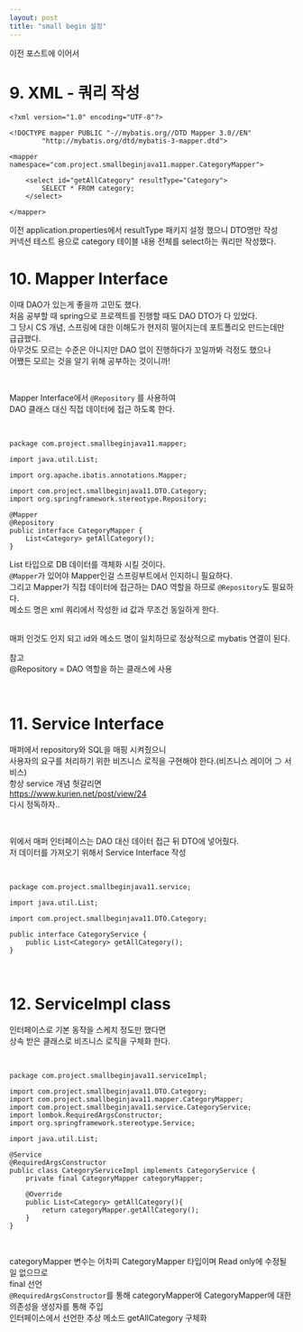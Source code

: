 ```yaml
---
layout: post
title: "small begin 설정"
---
```


이전 포스트에 이어서  

# 9. XML - 쿼리 작성  
```
<?xml version="1.0" encoding="UTF-8"?>

<!DOCTYPE mapper PUBLIC "-//mybatis.org//DTD Mapper 3.0//EN"
        "http://mybatis.org/dtd/mybatis-3-mapper.dtd">

<mapper namespace="com.project.smallbeginjava11.mapper.CategoryMapper">

    <select id="getAllCategory" resultType="Category">
        SELECT * FROM category;
    </select>

</mapper>
```
이전 application.properties에서 resultType 패키지 설정 했으니 DTO명만 작성  
커넥션 테스트 용으로 category 테이블 내용 전체를 select하는 쿼리만 작성했다.  

# 10. Mapper Interface
이때 DAO가 있는게 좋을까 고민도 했다.  
처음 공부할 때 spring으로 프로젝트를 진행할 때도 DAO DTO가 다 있었다.  
그 당시 CS 개념, 스프링에 대한 이해도가 현저히 떨어지는데 포트폴리오 만드는데만 급급했다.  
아무것도 모르는 수준은 아니지만 DAO 없이 진행하다가 꼬일까봐 걱정도 했으나  
어쨌든 모르는 것을 알기 위해 공부하는 것이니까!  

<br>

Mapper Interface에서 `@Repository` 를 사용하여  
DAO 클래스 대신 직접 데이터에 접근 하도록 한다.  

<br>

```
package com.project.smallbeginjava11.mapper;

import java.util.List;

import org.apache.ibatis.annotations.Mapper;

import com.project.smallbeginjava11.DTO.Category;
import org.springframework.stereotype.Repository;

@Mapper
@Repository
public interface CategoryMapper {
    List<Category> getAllCategory();
}
```
List 타입으로 DB 데이터를 객체화 시킬 것이다.  
`@Mapper`가 있어야 Mapper인걸 스프링부트에서 인지하니 필요하다.  
그리고 Mapper가 직접 데이터에 접근하는 DAO 역할을 하므로 `@Repository`도 필요하다.  
메소드 명은 xml 쿼리에서 작성한 id 값과 무조건 동일하게 한다.  

<br>
매퍼 인것도 인지 되고 id와 메소드 명이 일치하므로  
정상적으로 mybatis 연결이 된다.  

<br>

참고  
@Repository = DAO 역할을 하는 클래스에 사용  

<br>

# 11. Service Interface  
매퍼에서 repository와 SQL을 매핑 시켜줬으니  
사용자의 요구를 처리하기 위한 비즈니스 로직을 구현해야 한다.(비즈니스 레이어 ⊃ 서비스)  
항상 service 개념 헛갈리면  
https://www.kurien.net/post/view/24  
다시 정독하자..  

<br>

위에서 매퍼 인터페이스는 DAO 대신 데이터 접근 뒤 DTO에 넣어줬다.  
저 데이터를 가져오기 위해서 Service Interface 작성  

<br>

```
package com.project.smallbeginjava11.service;

import java.util.List;

import com.project.smallbeginjava11.DTO.Category;

public interface CategoryService {
    public List<Category> getAllCategory();
}
```

<br>

# 12. ServiceImpl class
인터페이스로 기본 동작을 스케치 정도만 했다면  
상속 받은 클래스로 비즈니스 로직을 구체화 한다.  

<br>

```
package com.project.smallbeginjava11.serviceImpl;

import com.project.smallbeginjava11.DTO.Category;
import com.project.smallbeginjava11.mapper.CategoryMapper;
import com.project.smallbeginjava11.service.CategoryService;
import lombok.RequiredArgsConstructor;
import org.springframework.stereotype.Service;

import java.util.List;

@Service
@RequiredArgsConstructor
public class CategoryServiceImpl implements CategoryService {
    private final CategoryMapper categoryMapper;

    @Override
    public List<Category> getAllCategory(){
        return categoryMapper.getAllCategory();
    }
}
```

<br>

categoryMapper 변수는 어차피 CategoryMapper 타입이며 Read only에 수정될 일 없으므로  
final 선언  
`@RequiredArgsConstructor`를 통해 categoryMapper에 CategoryMapper에 대한 의존성을 생성자를 통해 주입  
인터페이스에서 선언한 추상 메소드 getAllCategory 구체화
